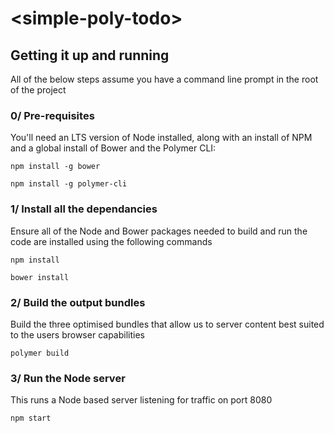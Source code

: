 # \<simple-poly-todo\>



## Getting it up and running

All of the below steps assume you have a command line prompt in the root of the project

### 0/ Pre-requisites

You'll need an LTS version of Node installed, along with an install of NPM and a global install of Bower and the Polymer CLI:

```npm install -g bower```

```npm install -g polymer-cli```


### 1/ Install all the dependancies

Ensure all of the Node and Bower packages needed to build and run the code are installed using the following commands

```npm install```

```bower install```


### 2/ Build the output bundles

Build the three optimised bundles that allow us to server content best suited to the users browser capabilities

```polymer build```


### 3/ Run the Node server

This runs a Node based server listening for traffic on port 8080

```npm start```
